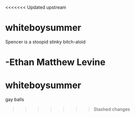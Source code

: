 <<<<<<< Updated upstream
# whiteboysummer

Spencer is a stoopid stinky bitch-aloid

-Ethan Matthew Levine 
=======
# whiteboysummer
gay balls
>>>>>>> Stashed changes
